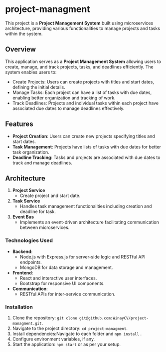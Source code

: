 # project-managment

This project is a **Project Management System** built using microservices architecture, providing various functionalities to manage projects and tasks within the system.

## Overview

This application serves as a **Project Management System** allowing users to create, manage, and track projects, tasks, and deadlines efficiently. The system enables users to:

- Create Projects: Users can create projects with titles and start dates, defining the initial details.
- Manage Tasks: Each project can have a list of tasks with due dates, enabling better organization and tracking of work.
- Track Deadlines: Projects and individual tasks within each project have associated due dates to manage deadlines effectively.


## Features

- **Project Creation**: Users can create new projects specifying titles and start dates.
- **Task Management**: Projects have lists of tasks with due dates for better task organization.
- **Deadline Tracking**: Tasks and projects are associated with due dates to track and manage deadlines.

## Architecture

1. **Project Service**
   - Create project and start date.
2. **Task Service**
   - Handles task management functionalities including creation and deadline for task.
3. **Event Bus**
   - Implements an event-driven architecture facilitating communication between microservices.



### Technologies Used

- **Backend**:
  - Node.js with Express.js for server-side logic and RESTful API endpoints.
  - MongoDB for data storage and management.
- **Frontend**:
  - React and interactive user interfaces.
  - Bootstrap for responsive UI components.
- **Communication**:
  - RESTful APIs for inter-service communication.

### Installation

1. Clone the repository: `git clone git@github.com:WinayCV/project-managment.git`.
2. Navigate to the project directory: `cd project-managment`.
3. Install dependencies:Navigate to each folder and `npm install` .
4. Configure environment variables, if any.
5. Start the application: `npm start` or as per your setup.






